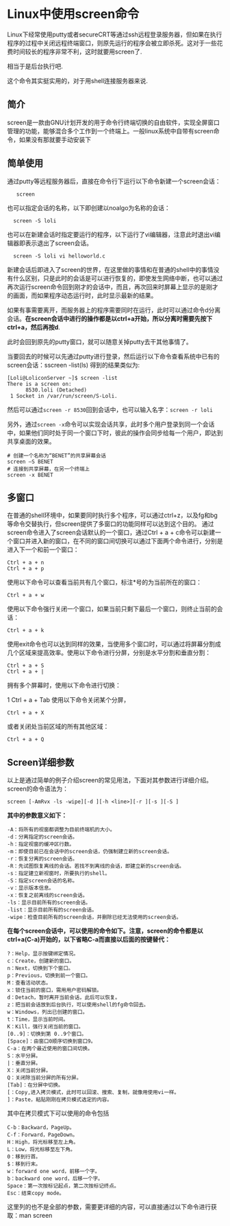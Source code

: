 # Linux中使用screen命令

Linux下经常使用putty或者secureCRT等通过ssh远程登录服务器，但如果在执行程序的过程中关闭远程终端窗口，则原先运行的程序会被立即杀死。这对于一些花费时间较长的程序非常不利，这时就要用screen了.

相当于是后台执行吧.

这个命令其实挺实用的，对于用shell连接服务器来说.

## 简介

screen是一款由GNU计划开发的用于命令行终端切换的自由软件，实现全屏窗口管理的功能，能够混合多个工作到一个终端上。一般linux系统中自带有screen命令，如果没有那就要手动安装下

## 简单使用

通过putty等远程服务器后，直接在命令行下运行以下命令新建一个screen会话：

`   screen`

也可以指定会话的名称，以下即创建以noalgo为名称的会话：

`  screen -S loli`

也可以在新建会话时指定要运行的程序，以下运行了vi编辑器，注意此时退出vi编辑器即表示退出了screen会话。

`  screen -S loli vi helloworld.c`

新建会话后即进入了screen的世界，在这里做的事情和在普通的shell中的事情没有什么区别，只是此时的会话是可以进行恢复的，即使发生网络中断，也可以通过再次运行screen命令回到刚才的会话中，而且，再次回来时屏幕上显示的是刚才的画面，而如果程序动态运行时，此时显示最新的结果。

如果有事需要离开，而服务器上的程序需要同时在运行，此时可以通过命令d分离会话。**在screen会话中进行的操作都是以ctrl+a开始，所以分离时需要先按下ctrl+a，然后再按d**.

此时会回到原先的putty窗口，就可以随意关掉putty去干其他事情了。

当要回去的时候可以先通过putty进行登录，然后运行以下命令查看系统中已有的screen会话：sscreen -list(ls)
得到的结果类似为:
```
[Loli@LoliconServer ~]$ screen -list
There is a screen on:
	  8530.loli	(Detached)
 1 Socket in /var/run/screen/S-Loli.
```

然后可以通过`screen -r 8530`回到会话中，也可以输入名字：`screen -r loli`

另外，通过`screen -x`命令可以实现会话共享，此时多个用户登录到同一个会话中，如果他们同时处于同一个窗口下时，彼此的操作会同步给每一个用户，即达到共享桌面的效果。
```
# 创建一个名称为“BENET”的共享屏幕会话
screen –S BENET
# 连接到共享屏幕，在另一个终端上
screen -x BENET
```

## 多窗口

在普通的shell环境中，如果要同时执行多个程序，可以通过ctrl+z，以及fg和bg等命令交替执行，但screen提供了多窗口的功能同样可以达到这个目的。
通过screen命令进入了screen会话默认的一个窗口，通过Ctrl + a + c命令可以新建一个窗口并进入新的窗口，在不同的窗口间切换可以通过下面两个命令进行，分别是进入下一个和前一个窗口：
```
Ctrl + a + n
Ctrl + a + p
```
使用以下命令可以查看当前共有几个窗口，标注*号的为当前所在的窗口：

`Ctrl + a + w`

使用以下命令强行关闭一个窗口，如果当前只剩下最后一个窗口，则终止当前的会话：

`Ctrl + a + k`

使用exit命令也可以达到同样的效果，当使用多个窗口时，可以通过将屏幕分割成几个区域来提高效率。使用以下命令进行分屏，分别是水平分割和垂直分割：
```
Ctrl + a + S
Ctrl + a + |
```
拥有多个屏幕时，使用以下命令进行切换：

1
Ctrl + a + Tab
使用以下命令关闭某个分屏，

`Ctrl + a + X`

或者关闭处当前区域的所有其他区域：

`Ctrl + a + Q`


## Screen详细参数

以上是通过简单的例子介绍screen的常见用法，下面对其参数进行详细介绍。screen的命令语法为：

`screen [-AmRvx -ls -wipe][-d ][-h <line>][-r ][-s ][-S ]`

**其中的参数意义如下：**
```
-A：将所有的视窗都调整为目前终端机的大小。
-d：分离指定的screen会话。
-h：指定视窗的缓冲区行数。
-m：即使目前已在会话中的screen会话，仍强制建立新的screen会话。
-r：恢复分离的screen会话。
-R：先试图恢复离线的会话。若找不到离线的会话，即建立新的screen会话。
-s：指定建立新视窗时，所要执行的shell。
-S：指定screen会话的名称。
-v：显示版本信息。
-x：恢复之前离线的screen会话。
-ls：显示目前所有的screen会话。
-list：显示目前所有的screen会话。
-wipe：检查目前所有的screen会话，并删除已经无法使用的screen会话。
```
**在每个screen会话中，可以使用的命令如下。注意，screen的命令都是以ctrl+a(C-a)开始的，以下省略C-a而直接以后面的按键替代：**
```
?：Help，显示按键绑定情况。
c：Create，创建新的窗口。
n：Next，切换到下个窗口。
p：Previous，切换到前一个窗口。
M：查看活动状态。
x：锁住当前的窗口，需用用户密码解锁。
d：Detach，暂时离开当前会话，此后可以恢复。
z：把当前会话放到后台执行，可以使用shell的fg命令回去。
w：Windows，列出已创建的窗口。
t：Time，显示当前时间。
K：Kill，强行关闭当前的窗口。
[0..9]：切换到第 0..9个窗口。
[Space]：由窗口0顺序切换到窗口9。
C-a：在两个最近使用的窗口间切换。
S：水平分屏。
|：垂直分屏。
X：关闭当前分屏。
Q：关闭除当前分屏的所有分屏。
[Tab]：在分屏中切换。
[：Copy,进入拷贝模式，此时可以回滚、搜索、复制，就像用使用vi一样。
]：Paste，粘贴刚刚在拷贝模式选定的内容。
```
其中在拷贝模式下可以使用的命令包括
```
C-b：Backward，PageUp。
C-f：Forward，PageDown。
H：High，将光标移至左上角。
L：Low，将光标移至左下角。
0：移到行首。
$：移到行末。
w：forward one word，前移一个字。
b：backward one word，后移一个字。
Space：第一次按标记起点，第二次按标记终点。
Esc：结束copy mode。
```
这里列的也不是全部的参数，需要更详细的内容，可以直接通过以下命令进行获取：man screen



